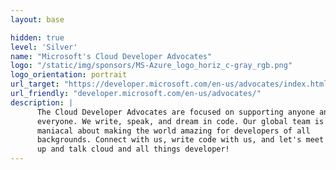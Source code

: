 ```yaml
---
layout: base

hidden: true
level: 'Silver'
name: "Microsoft's Cloud Developer Advocates"
logo: "/static/img/sponsors/MS-Azure_logo_horiz_c-gray_rgb.png"
logo_orientation: portrait
url_target: "https://developer.microsoft.com/en-us/advocates/index.html"
url_friendly: "developer.microsoft.com/en-us/advocates/"
description: |
      The Cloud Developer Advocates are focused on supporting anyone and
      everyone. We write, speak, and dream in code. Our global team is
      maniacal about making the world amazing for developers of all
      backgrounds. Connect with us, write code with us, and let's meet
      up and talk cloud and all things developer!
---
```

